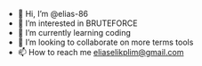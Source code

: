 - 👋 Hi, I’m @elias-86
- 👀 I’m interested in BRUTEFORCE 
- 🌱 I’m currently learning coding
- 💞️ I’m looking to collaborate on more terms tools
- 📫 How to reach me eliaselikplim@gmail.com

<!---
elias-86/elias-86 is a ✨ special ✨ repository because its `README.md` (this file) appears on your GitHub profile.
You can click the Preview link to take a look at your changes.
--->
